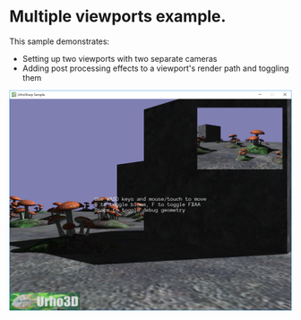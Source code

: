  Multiple viewports example.
=============

This sample demonstrates:
- Setting up two viewports with two separate cameras
- Adding post processing effects to a viewport's render path and toggling them

![Screenshot](Screenshot.png)